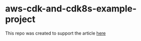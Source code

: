 # aws-cdk-and-cdk8s-example-project

This repo was created to support the article [here](https://xebia.com/blog/managing-k8s-infrastructure-and-applications-on-aws/)
